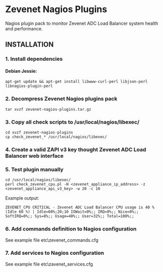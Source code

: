 # Zevenet Nagios Plugins

Nagios plugin pack to monitor Zevenet ADC Load Balancer system health and performance.

## INSTALLATION

### 1. Install dependencies

#### Debian Jessie:

```
apt-get update && apt-get install libwww-curl-perl libjson-perl libnagios-plugin-perl
```

### 2. Decompress Zevenet Nagios plugins pack

```
tar xvzf zevenet-nagios-plugins.tar.gz
```

### 3. Copy all check scripts to /usr/local/nagios/libexec/

```
cd xvzf zevenet-nagios-plugins
cp check_zevenet_* /usr/local/nagios/libexec/
```

### 4. Create a valid ZAPI v3 key thought Zevenet ADC Load Balancer web interface


### 5. Test plugin manually

```
cd /usr/local/nagios/libexec/
perl check_zevenet_cpu.pl -H <zevenet_appliance_ip_address> -z <zevenet_appliance_api_v3_key> -w 20 -c 10
```
Example output:

```
ZEVENET_CPU CRITICAL - Zevenet ADC Load Balancer CPU usage is 40 % (Idle 60 %) | Idle=60%;20;10 IOWait=0%;; IRQ=0%;; Nice=0%;; SoftIRQ=0%;; Sys=8%;; Usage=40%;; User=32%;; Total=100%;;
```

### 6. Add commands definition to Nagios configuration

See example file etc\zevenet_commands.cfg


### 7. Add services to Nagios configuration

See example file etc\zavenet_services.cfg
